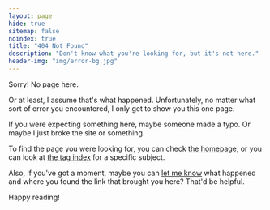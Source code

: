 ```yaml
---
layout: page
hide: true
sitemap: false
noindex: true
title: "404 Not Found"
description: "Don't know what you're looking for, but it's not here."
header-img: "img/error-bg.jpg"
---
```


Sorry!  No page here.

Or at least, I assume that's what happened.  Unfortunately, no matter what sort of error you encountered, I only get to show you this one page.

If you were expecting something here, maybe someone made a typo.  Or maybe I just broke the site or something.

To find the page you were looking for, you can check [the homepage][home], or you can look at [the tag index][tags] for a specific subject.

Also, if you've got a moment, maybe you can [let me know][contact] what happened and where you found the link that brought you here?  That'd be helpful.

Happy reading!

[contact]: /contact/ "Contact — Wisq.net"
[home]: / "Home — Wisq.net"
[tags]: /tags/ "Tags — Wisq.net"
